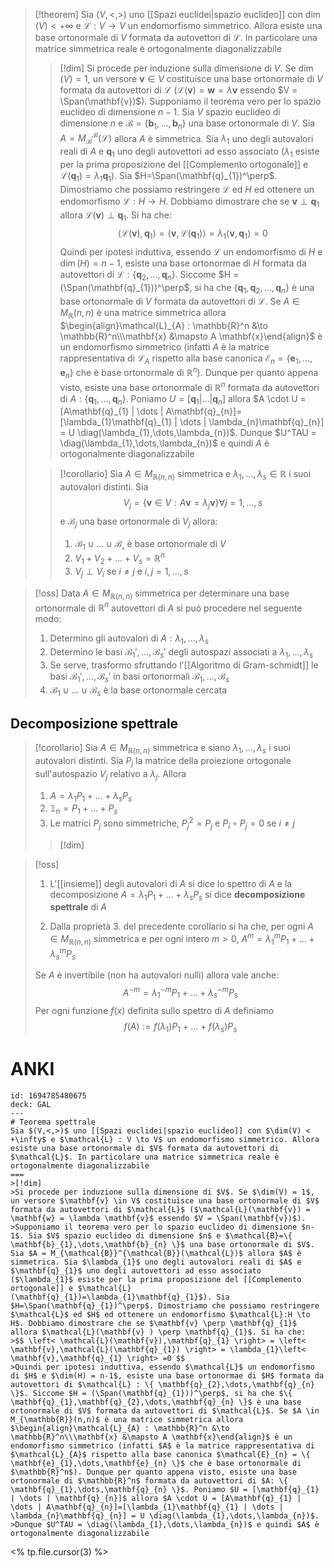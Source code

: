 >[!theorem]
>Sia $(V,<,>)$ uno [[Spazi euclidei|spazio euclideo]] con $\dim(V) < +\infty$ e $\mathcal{L} : V \to V$ un endomorfismo simmetrico. Allora esiste una base ortonormale di $V$ formata da autovettori di $\mathcal{L}$. In particolare una matrice simmetrica reale è ortogonalmente diagonalizzabile
>
>>[!dim]
>>Si procede per induzione sulla dimensione di $V$. Se $\dim(V) = 1$, un versore $\mathbf{v} \in V$ costituisce una base ortonormale di $V$ formata da autovettori di $\mathcal{L}$ ($\mathcal{L}(\mathbf{v}) = \mathbf{w} = \lambda \mathbf{v}$ essendo $V = \Span(\mathbf{v})$).
>>Supponiamo il teorema vero per lo spazio euclideo di dimensione $n-1$. Sia $V$ spazio euclideo di dimensione $n$ e $\mathcal{B}=\{ \mathbf{b}_{1},\dots,\mathbf{b}_{n} \}$ una base ortonormale di $V$. Sia $A = M_{\mathcal{B}}^{\mathcal{B}}(\mathcal{L})$ allora $A$ è simmetrica. Sia $\lambda_{1}$ uno degli autovalori reali di $A$ e $\mathbf{q}_{1}$ uno degli autovettori ad esso associato ($\lambda_{1}$ esiste per la prima proposizione del [[Complemento ortogonale]] e $\mathcal{L}(\mathbf{q}_{1})=\lambda_{1}\mathbf{q}_{1}$). Sia $H=\Span(\mathbf{q}_{1})^\perp$. Dimostriamo che possiamo restringere $\mathcal{L}$ ed $H$ ed ottenere un endomorfismo $\mathcal{L}:H \to H$. Dobbiamo dimostrare che se $\mathbf{v} \perp \mathbf{q}_{1}$ allora $\mathcal{L}(\mathbf{v} ) \perp \mathbf{q}_{1}$. Si ha che:
>>$$ \left< \mathcal{L}(\mathbf{v}),\mathbf{q}_{1} \right> = \left< \mathbf{v},\mathcal{L}(\mathbf{q}_{1}) \right> = \lambda_{1}\left< \mathbf{v},\mathbf{q}_{1} \right> =0 $$
>>Quindi per ipotesi induttiva, essendo $\mathcal{L}$ un endomorfismo di $H$ e $\dim(H) = n-1$, esiste una base ortonormae di $H$ formata da autovettori di $\mathcal{L} : \{ \mathbf{q}_{2},\dots,\mathbf{q}_{n} \}$. Siccome $H = (\Span(\mathbf{q}_{1}))^\perp$, si ha che $\{ \mathbf{q}_{1},\mathbf{q}_{2},\dots,\mathbf{q}_{n} \}$ è una base ortonormale di $V$ formata da autovettori di $\mathcal{L}$. Se $A \in M_{\mathbb{R}}(n,n)$ è una matrice simmetrica allora $\begin{align}\mathcal{L}_{A} : \mathbb{R}^n &\to \mathbb{R}^n\\\mathbf{x} &\mapsto A \mathbf{x}\end{align}$ è un endomorfismo simmetrico (infatti $A$ è la matrice rappresentativa di $\mathcal{L}_{A}$ rispetto alla base canonica $\mathcal{E}_{n} = \{ \mathbf{e}_{1},\dots,\mathbf{e}_{n} \}$ che è base ortonormale di $\mathbb{R}^n$). Dunque per quanto appena visto, esiste una base ortonormale di $\mathbb{R}^n$ formata da autovettori di $A: \{ \mathbf{q}_{1},\dots,\mathbf{q}_{n} \}$. Poniamo $U = [\mathbf{q}_{1} | \dots | \mathbf{q}_{n}]$ allora $A \cdot U = [A\mathbf{q}_{1} | \dots | A\mathbf{q}_{n}]=[\lambda_{1}\mathbf{q}_{1} | \dots | \lambda_{n}\mathbf{q}_{n}] = U \diag(\lambda_{1},\dots,\lambda_{n})$.
>>Dunque $U^TAU = \diag(\lambda_{1},\dots,\lambda_{n})$ e quindi $A$ è ortogonalmente diagonalizzabile
>
>>[!corollario]
>>Sia $A \in M_{\mathbb{R}(n,n)}$ simmetrica e $\lambda_{1},\dots,\lambda_{s} \in \mathbb{R}$ i suoi autovalori distinti. Sia
>> $$ V_{j} = \left\{ \mathbf{v} \in V: A\mathbf{v} = \lambda_{j}\mathbf{v} \right\} \forall j = 1,\dots,s  $$
>> e $\mathcal{B}_{j}$ una base ortonormale di $V_{j}$ allora:
>> 1. $\mathcal{B_{1}} \cup \dots \cup \mathcal{B_{s}}$ è base ortonormale di $V$
>> 2. $V_{1} + V_{2} + \dots + V_{s} = \mathbb{R}^n$
>> 3. $V_{j} \perp V_{i}$ se $i \neq j$ e $i,j = 1,\dots,s$

>[!oss]
>Data $A \in M_{\mathbb{R}(n,n)}$ simmetrica per determinare una base ortonormale di $\mathbb{R}^n$ autovettori di $A$ si puó procedere nel seguente modo:
>1. Determino gli autovalori di $A: \lambda_{1},\dots,\lambda_{s}$
>2. Determino le basi $\mathcal{B}_{1}',\dots,\mathcal{B}_{s}'$ degli autospazi associati a $\lambda_{1},\dots ,\lambda_{s}$
>3. Se serve, trasformo sfruttando l'[[Algoritmo di Gram-schmidt]] le basi $\mathcal{B}_{1}',\dots,\mathcal{B}_{s}'$ in basi ortonormali $\mathcal{B}_{1},\dots,\mathcal{B}_{s}$
>4. $\mathcal{B}_{1} \cup \dots \cup \mathcal{B}_{s}$ è la base ortonormale cercata


## Decomposizione spettrale

>[!corollario]
>Sia $A \in M_{\mathbb{R}(n,n)}$ simmetrica e siano $\lambda_{1},\dots,\lambda_{s}$ i suoi autovalori distinti. Sia $P_{j}$ la matrice della proiezione ortogonale sull'autospazio $V_{j}$ relativo a $\lambda_{j}$. Allora
>1. $A = \lambda_{1}P_{1} + \dots + \lambda_{s}P_{s}$
>2. $\mathbb{1}_{n} = P_{1} + \dots + P_{s}$
>3. Le matrici $P_{j}$ sono simmetriche, $P^2_{j} = P_{j}$ e $P_{i} \circ P_{j} = 0$ se $i \neq j$
>
>>[!dim]


>[!oss]
>1. L'[[insieme]] degli autovalori di $A$ si dice lo spettro di $A$ e la decomposizione  $A =\lambda_{1}P_{1} + \dots + \lambda_{s}P_{s}$ si dice **decomposizione spettrale** di $A$
>
>2. Dalla proprietà 3. del precedente corollario si ha che, per ogni $A \in M_{\mathbb{R}(n,n)}$ simmetrica e per ogni intero $m > 0$, $A^m = \lambda_{1}^mP_{1} +\dots + \lambda_{s}^m P_{s}$ 
>   
>  Se $A$ è invertibile (non ha autovalori nulli) allora vale anche:
>  $$ A^{-m} = \lambda_{1}^{-m}P_{1} +  \dots + \lambda_{s}^{-m}P_{s} $$
>  Per ogni funzione $f(x)$ definita sullo spettro di $A$ definiamo
>  $$ f(A) := f(\lambda_{1})P_{1} + \dots + f(\lambda_{s})P_{s} $$

# ANKI

```anki
id: 1694785480675
deck: GAL
---
# Teorema spettrale
Sia $(V,<,>)$ uno [[Spazi euclidei|spazio euclideo]] con $\dim(V) < +\infty$ e $\mathcal{L} : V \to V$ un endomorfismo simmetrico. Allora esiste una base ortonormale di $V$ formata da autovettori di $\mathcal{L}$. In particolare una matrice simmetrica reale è ortogonalmente diagonalizzabile
===
>[!dim]
>Si procede per induzione sulla dimensione di $V$. Se $\dim(V) = 1$, un versore $\mathbf{v} \in V$ costituisce una base ortonormale di $V$ formata da autovettori di $\mathcal{L}$ ($\mathcal{L}(\mathbf{v}) = \mathbf{w} = \lambda \mathbf{v}$ essendo $V = \Span(\mathbf{v})$).
>Supponiamo il teorema vero per lo spazio euclideo di dimensione $n-1$. Sia $V$ spazio euclideo di dimensione $n$ e $\mathcal{B}=\{ \mathbf{b}_{1},\dots,\mathbf{b}_{n} \}$ una base ortonormale di $V$. Sia $A = M_{\mathcal{B}}^{\mathcal{B}}(\mathcal{L})$ allora $A$ è simmetrica. Sia $\lambda_{1}$ uno degli autovalori reali di $A$ e $\mathbf{q}_{1}$ uno degli autovettori ad esso associato ($\lambda_{1}$ esiste per la prima proposizione del [[Complemento ortogonale]] e $\mathcal{L}(\mathbf{q}_{1})=\lambda_{1}\mathbf{q}_{1}$). Sia $H=\Span(\mathbf{q}_{1})^\perp$. Dimostriamo che possiamo restringere $\mathcal{L}$ ed $H$ ed ottenere un endomorfismo $\mathcal{L}:H \to H$. Dobbiamo dimostrare che se $\mathbf{v} \perp \mathbf{q}_{1}$ allora $\mathcal{L}(\mathbf{v} ) \perp \mathbf{q}_{1}$. Si ha che:
>$$ \left< \mathcal{L}(\mathbf{v}),\mathbf{q}_{1} \right> = \left< \mathbf{v},\mathcal{L}(\mathbf{q}_{1}) \right> = \lambda_{1}\left< \mathbf{v},\mathbf{q}_{1} \right> =0 $$
>Quindi per ipotesi induttiva, essendo $\mathcal{L}$ un endomorfismo di $H$ e $\dim(H) = n-1$, esiste una base ortonormae di $H$ formata da autovettori di $\mathcal{L} : \{ \mathbf{q}_{2},\dots,\mathbf{q}_{n} \}$. Siccome $H = (\Span(\mathbf{q}_{1}))^\perp$, si ha che $\{ \mathbf{q}_{1},\mathbf{q}_{2},\dots,\mathbf{q}_{n} \}$ è una base ortonormale di $V$ formata da autovettori di $\mathcal{L}$. Se $A \in M_{\mathbb{R}}(n,n)$ è una matrice simmetrica allora $\begin{align}\mathcal{L}_{A} : \mathbb{R}^n &\to \mathbb{R}^n\\\mathbf{x} &\mapsto A \mathbf{x}\end{align}$ è un endomorfismo simmetrico (infatti $A$ è la matrice rappresentativa di $\mathcal{L}_{A}$ rispetto alla base canonica $\mathcal{E}_{n} = \{ \mathbf{e}_{1},\dots,\mathbf{e}_{n} \}$ che è base ortonormale di $\mathbb{R}^n$). Dunque per quanto appena visto, esiste una base ortonormale di $\mathbb{R}^n$ formata da autovettori di $A: \{ \mathbf{q}_{1},\dots,\mathbf{q}_{n} \}$. Poniamo $U = [\mathbf{q}_{1} | \dots | \mathbf{q}_{n}]$ allora $A \cdot U = [A\mathbf{q}_{1} | \dots | A\mathbf{q}_{n}]=[\lambda_{1}\mathbf{q}_{1} | \dots | \lambda_{n}\mathbf{q}_{n}] = U \diag(\lambda_{1},\dots,\lambda_{n})$.
>Dunque $U^TAU = \diag(\lambda_{1},\dots,\lambda_{n})$ e quindi $A$ è ortogonalmente diagonalizzabile
```
<% tp.file.cursor(3) %>